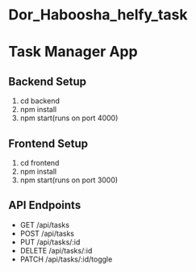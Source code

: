 # Dor_Haboosha_helfy_task

# Task Manager App
## Backend Setup
1. cd backend
2. npm install
3. npm start(runs on port 4000)
## Frontend Setup
1. cd frontend
2. npm install
3. npm start(runs on port 3000)
## API Endpoints
- GET /api/tasks
- POST /api/tasks
- PUT /api/tasks/:id
- DELETE /api/tasks/:id
- PATCH /api/tasks/:id/toggle
